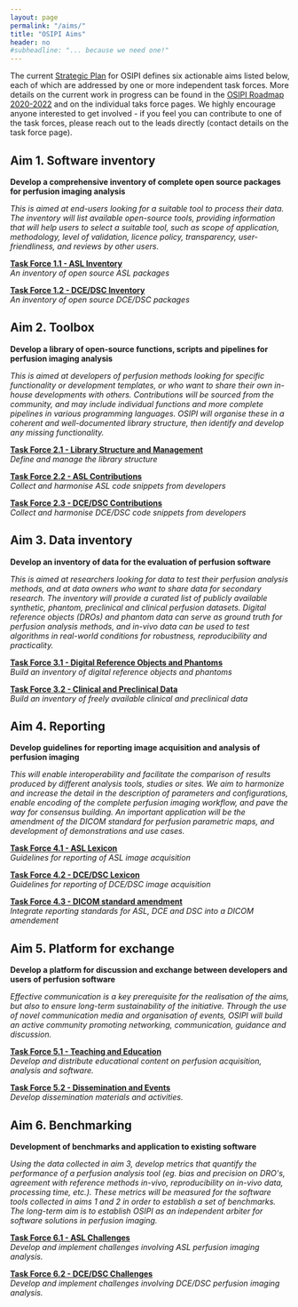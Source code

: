```yaml
---
layout: page
permalink: "/aims/"
title: "OSIPI Aims"
header: no
#subheadline: "... because we need one!"
---
```


The current [Strategic Plan](https://drive.google.com/file/d/14XZYB59W2rn5NIMBKEwdzht23WLa3zzN/view) for OSIPI defines six actionable aims listed below, each of which are addressed by one or more independent task forces. More details on the current work in progress can be found in the [OSIPI Roadmap 2020-2022](https://docs.google.com/document/d/e/2PACX-1vRbxX9ywttwQfd2hyj62h676RjEZ3YHZBIBTkUmEb2nqOmrRVd-PlWeL6nAsJ79akQpXHmtBIizJiOK/pub) and on the individual taks force pages. We highly encourage anyone interested to get involved - if you feel you can contribute to one of the task forces, please reach out to the leads directly (contact details on the task force page).

**Aim 1. Software inventory**
-----------------------------

**Develop a comprehensive inventory of complete open source packages for perfusion imaging analysis** 

*This is aimed at end-users looking for a suitable tool to process their data. The inventory will list available open-source tools, providing information that will help users to select a suitable tool, such as scope of application, methodology, level of validation, licence policy, transparency, user-friendliness, and reviews by other users.*

   [**Task Force 1.1 - ASL Inventory**](/task-force-1-1/)  
    *An inventory of open source ASL packages*
   
   [**Task Force 1.2 - DCE/DSC Inventory**](/task-force-1-2/)  
    *An inventory of open source DCE/DSC packages*


**Aim 2. Toolbox**
------------------

**Develop a library of open-source functions, scripts and pipelines for perfusion imaging analysis**

*This is aimed at developers of perfusion methods looking for specific functionality or development templates, or who want to share their own in-house developments with others. Contributions will be sourced from the community, and may include individual functions and more complete pipelines in various programming languages. OSIPI will organise these in a coherent and well-documented library structure, then identify and develop any missing functionality.*

   [**Task Force 2.1 - Library Structure and Management**](/task-force-2-1/)  
    *Define and manage the library structure*

   [**Task Force 2.2 - ASL Contributions**](/task-force-2-2/)    
    *Collect and harmonise ASL code snippets from developers*

   [**Task Force 2.3 - DCE/DSC Contributions**](/task-force-2-3/)    
    *Collect and harmonise DCE/DSC code snippets from developers*


**Aim 3. Data inventory**
-------------------------

**Develop an inventory of data for the evaluation of perfusion software** 

*This is aimed at researchers looking for data to test their perfusion analysis methods, and at data owners who want to share data for secondary research. The inventory will provide a curated list of publicly available synthetic, phantom, preclinical and clinical perfusion datasets. Digital reference objects (DROs) and phantom data can serve as ground truth for perfusion analysis methods, and in-vivo data can be used to test algorithms in real-world conditions for robustness, reproducibility and practicality.* 

   [**Task Force 3.1 - Digital Reference Objects and Phantoms**](/task-force-3-1/)   
    *Build an inventory of digital reference objects and phantoms*

   [**Task Force 3.2 - Clinical and Preclinical Data**](/task-force-3-2/)  
    *Build an inventory of freely available clinical and preclinical data*
 

**Aim 4. Reporting**
--------------------

**Develop guidelines for reporting image acquisition and analysis of perfusion imaging**
 
*This will enable interoperability and facilitate the comparison of results produced by different analysis tools, studies or sites. We aim to harmonize and increase the detail in the description of parameters and configurations, enable encoding of the complete perfusion imaging workflow, and pave the way for consensus building. An important application will be the amendment of the DICOM standard for perfusion parametric maps, and development of demonstrations and use cases.* 

   [**Task Force 4.1 - ASL Lexicon**](/task-force-4-1/)  
    *Guidelines for reporting of ASL image acquisition*

   [**Task Force 4.2 - DCE/DSC Lexicon**](/task-force-4-2/)  
    *Guidelines for reporting of DCE/DSC image acquisition*
   
   [**Task Force 4.3 - DICOM standard amendment**](/task-force-4-3/)   
    *Integrate reporting standards for ASL, DCE and DSC into a DICOM amendement*


**Aim 5. Platform for exchange**
--------------------------------

**Develop a platform for discussion and exchange between developers and users of perfusion software**

*Effective communication is a key prerequisite for the realisation of the aims, but also to ensure long-term sustainability of the initiative. Through the use of novel communication media and organisation of events, OSIPI will build an active community promoting networking, communication, guidance and discussion.*

   [**Task Force 5.1 - Teaching and Education**](/task-force-5-1/)   
    *Develop and distribute educational content on perfusion acquisition, analysis and software.*

   [**Task Force 5.2 - Dissemination and Events**](/task-force-5-2/)   
    *Develop dissemination materials and activities.*


**Aim 6. Benchmarking**
-----------------------

**Development of benchmarks and application to existing software**

*Using the data collected in aim 3, develop metrics that quantify the performance of a perfusion analysis tool (eg. bias and precision on DRO's, agreement with reference methods in-vivo, reproducibility on in-vivo data, processing time, etc.). These metrics will be measured for the software tools collected in aims 1 and 2 in order to establish a set of benchmarks. The long-term aim is to establish OSIPI as an independent arbiter for software solutions in perfusion imaging.*

   [**Task Force 6.1 - ASL Challenges**](/task-force-6-1/)   
    *Develop and implement challenges involving ASL perfusion imaging analysis.*

   [**Task Force 6.2 - DCE/DSC Challenges**](/task-force-6-2/)   
    *Develop and implement challenges involving DCE/DSC perfusion imaging analysis.*
